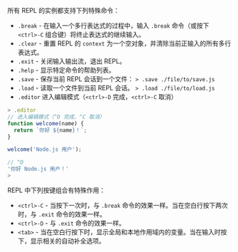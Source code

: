 
所有 REPL 的实例都支持下列特殊命令：

* `.break` - 在输入一个多行表达式的过程中，输入 `.break` 命令（或按下 `<ctrl>-C` 组合键）将终止表达式的继续输入。
* `.clear` - 重置 REPL 的 `context` 为一个空对象，并清除当前正输入的所有多行表达式。
* `.exit` - 关闭输入输出流，退出 REPL。
* `.help` - 显示特定命令的帮助列表。
* `.save` - 保存当前 REPL 会话到一个文件：
  `> .save ./file/to/save.js`
* `.load` - 读取一个文件到当前 REPL 会话。
  `> .load ./file/to/load.js`
* `.editor` 进入编辑模式（`<ctrl>-D` 完成，`<ctrl>-C` 取消）

<!-- eslint-skip -->
```js
> .editor
// 进入编辑模式（^D 完成，^C 取消）
function welcome(name) {
  return `你好 ${name}！`;
}

welcome('Node.js 用户');

// ^D
'你好 Node.js 用户！'
>
```

REPL 中下列按键组合有特殊作用：

* `<ctrl>-C` - 当按下一次时，与 `.break` 命令的效果一样。当在空白行按下两次时，与 `.exit` 命令的效果一样。
* `<ctrl>-D` - 与 `.exit` 命令的效果一样。
* `<tab>` - 当在空白行按下时，显示全局和本地作用域内的变量。当在输入时按下，显示相关的自动补全选项。

